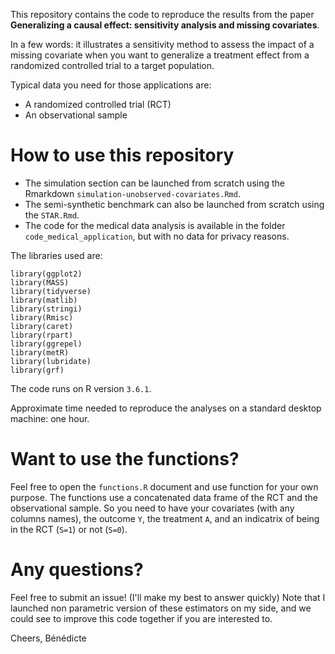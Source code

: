 This repository contains the code to reproduce the results from the paper __Generalizing a causal effect:  sensitivity analysis and missing covariates__.

In a few words: it illustrates a sensitivity method to assess the impact of a missing covariate when you want to generalize a treatment effect from a randomized controlled trial to a target population.

Typical data you need for those applications are:

- A randomized controlled trial (RCT)
- An observational sample

# How to use this repository

- The simulation section can be launched from scratch using the Rmarkdown `simulation-unobserved-covariates.Rmd`. 
- The semi-synthetic benchmark can also be launched from scratch using the `STAR.Rmd`. 
- The code for the medical data analysis is available in the folder `code_medical_application`, but with no data for privacy reasons.


The libraries used are:

```
library(ggplot2) 
library(MASS) 
library(tidyverse) 
library(matlib) 
library(stringi)
library(Rmisc) 
library(caret)
library(rpart)
library(ggrepel) 
library(metR)
library(lubridate)
library(grf)
```

The code runs on R version `3.6.1`.

Approximate time needed to reproduce the analyses on a standard desktop machine: one hour.


# Want to use the functions?
Feel free to open the `functions.R` document and use function for your own purpose. The functions use a concatenated data frame of the RCT and the observational sample. So you need to have your covariates (with any columns names), the outcome `Y`, the treatment `A`, and an indicatrix of being in the RCT (`S=1`) or not (`S=0`).


# Any questions?

Feel free to submit an issue! (I'll make my best to answer quickly)
Note that I launched non parametric version of these estimators on my side, and we could see to improve this code together if you are interested to.

Cheers,
Bénédicte


